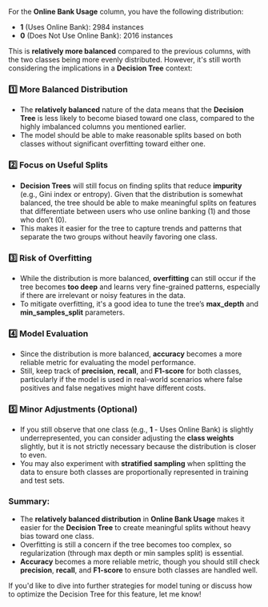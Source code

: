 For the **Online Bank Usage** column, you have the following distribution:

- **1** (Uses Online Bank): 2984 instances
- **0** (Does Not Use Online Bank): 2016 instances

This is **relatively more balanced** compared to the previous columns, with the two classes being more evenly distributed. However, it's still worth considering the implications in a **Decision Tree** context:

### 1️⃣ **More Balanced Distribution**
- The **relatively balanced** nature of the data means that the **Decision Tree** is less likely to become biased toward one class, compared to the highly imbalanced columns you mentioned earlier.
- The model should be able to make reasonable splits based on both classes without significant overfitting toward either one.

### 2️⃣ **Focus on Useful Splits**
- **Decision Trees** will still focus on finding splits that reduce **impurity** (e.g., Gini index or entropy). Given that the distribution is somewhat balanced, the tree should be able to make meaningful splits on features that differentiate between users who use online banking (1) and those who don’t (0).
- This makes it easier for the tree to capture trends and patterns that separate the two groups without heavily favoring one class.

### 3️⃣ **Risk of Overfitting**
- While the distribution is more balanced, **overfitting** can still occur if the tree becomes **too deep** and learns very fine-grained patterns, especially if there are irrelevant or noisy features in the data.
- To mitigate overfitting, it's a good idea to tune the tree’s **max_depth** and **min_samples_split** parameters.

### 4️⃣ **Model Evaluation**
- Since the distribution is more balanced, **accuracy** becomes a more reliable metric for evaluating the model performance.
- Still, keep track of **precision**, **recall**, and **F1-score** for both classes, particularly if the model is used in real-world scenarios where false positives and false negatives might have different costs.

### 5️⃣ **Minor Adjustments (Optional)**
- If you still observe that one class (e.g., **1** - Uses Online Bank) is slightly underrepresented, you can consider adjusting the **class weights** slightly, but it is not strictly necessary because the distribution is closer to even.
- You may also experiment with **stratified sampling** when splitting the data to ensure both classes are proportionally represented in training and test sets.

### **Summary:**
- The **relatively balanced distribution** in **Online Bank Usage** makes it easier for the **Decision Tree** to create meaningful splits without heavy bias toward one class.
- Overfitting is still a concern if the tree becomes too complex, so regularization (through max depth or min samples split) is essential.
- **Accuracy** becomes a more reliable metric, though you should still check **precision**, **recall**, and **F1-score** to ensure both classes are handled well.

If you'd like to dive into further strategies for model tuning or discuss how to optimize the Decision Tree for this feature, let me know!